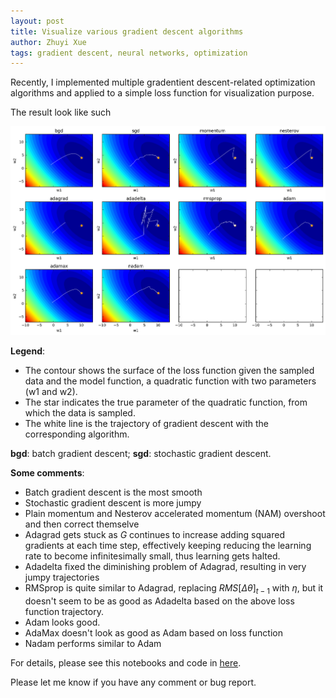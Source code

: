 ```yaml
---
layout: post
title: Visualize various gradient descent algorithms
author: Zhuyi Xue
tags: gradient descent, neural networks, optimization
---
```


Recently, I implemented multiple gradentient descent-related optimization
algorithms and applied to a simple loss function for visualization purpose.

The result look like such

<img src="/assets/visualize-gradient-descents.png" alt="">

**Legend**:

* The contour shows the surface of the loss function given the sampled data and
  the model function, a quadratic function with two parameters (w1 and w2).
* The star indicates the true parameter of the quadratic function, from which
  the data is sampled.
* The white line is the trajectory of gradient descent with the corresponding
  algorithm.

**bgd**: batch gradient descent; **sgd**: stochastic gradient descent.


**Some comments**:

* Batch gradient descent is the most smooth
* Stochastic gradient descent is more jumpy
* Plain momentum and Nesterov accelerated momentum (NAM) overshoot and then correct themselve
* Adagrad gets stuck as $G$ continues to increase adding squared gradients at each time step, effectively keeping reducing the learning rate to become infinitesimally small, thus learning gets halted.
* Adadelta fixed the diminishing problem of Adagrad, resulting in very jumpy trajectories
* RMSprop is quite similar to Adagrad, replacing $RMS[\Delta \theta]_{t-1}$ with $\eta$, but it doesn't seem to be as good as Adadelta based on the above loss function trajectory.
* Adam looks good.
* AdaMax doesn't look as good as Adam based on loss function
* Nadam performs similar to Adam

For details, please see this notebooks and code in
[here](https://github.com/zyxue/sutton-barto-rl-exercises/tree/master/supervised/gradient_descent).

Please let me know if you have any comment or bug report.
